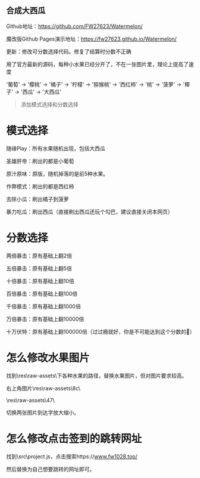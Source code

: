 ## 合成大西瓜


Github地址：https://github.com/FW27623/Watermelon/

魔改版Github Pages演示地址：https://fw27623.github.io/Watermelon/



更新：修改可分数选择代码。修复了结算时分数不正确

用了官方最新的源码，每种小水果已经分开了，不在一张图片里，理论上提高了速度



'葡萄' -> '樱桃' -> '橘子' -> '柠檬' -> '猕猴桃' -> '西红柿' -> '桃' -> '菠萝' -> '椰子' -> '西瓜' -> '大西瓜'

> 添加模式选择和分数选择

# 模式选择

随缘Play：所有水果随机出现，包括大西瓜

圣雄肝帝：刷出的都是小葡萄

原汁原味：原版，随机掉落的是前5种水果。

作弊模式：刷出的都是西红柿

去除小瓜：刷出橘子到菠萝

暴力吃瓜：刷出西瓜（直接刷出西瓜还玩个勾巴，建议直接关闭本网页）

# 分数选择

两倍暴击：原有基础上翻2倍

五倍暴击：原有基础上翻5倍

十倍暴击：原有基础上翻10倍

百倍暴击：原有基础上翻100倍

千倍暴击：原有基础上翻1000倍

万倍暴击：原有基础上翻10000倍

十万伏特：原有基础上翻100000倍（过过瘾就好，你是不可能达到这个分数的🤪）


# 怎么修改水果图片

找到\res\raw-assets\下各种水果的路径，替换水果图片，但对图片要求较高。

右上角图片\res\raw-assets\8c\

\res\raw-assets\47\

切换两张图片到达字放大缩小。

# 怎么修改点击签到的跳转网址

找到\src\project.js，点击搜索https://www.fw1028.top/

然后替换为自己想要跳转的网址即可。



